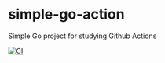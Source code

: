 # simple-go-action
Simple Go project for studying Github Actions

[![CI](https://github.com/nguyen-phuoc-dai/simple-go-action/actions/workflows/basic.yml/badge.svg)](https://github.com/nguyen-phuoc-dai/simple-go-action/actions/workflows/basic.yml)
